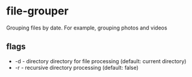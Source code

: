 # file-grouper
Grouping files by date. For example, grouping photos and videos

## flags
* -d -  directory directory for file processing (default: current directory)
* -r - recursive directory processing (default: false)
